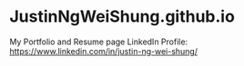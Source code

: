 # JustinNgWeiShung.github.io
My Portfolio and Resume page
LinkedIn Profile: https://www.linkedin.com/in/justin-ng-wei-shung/
